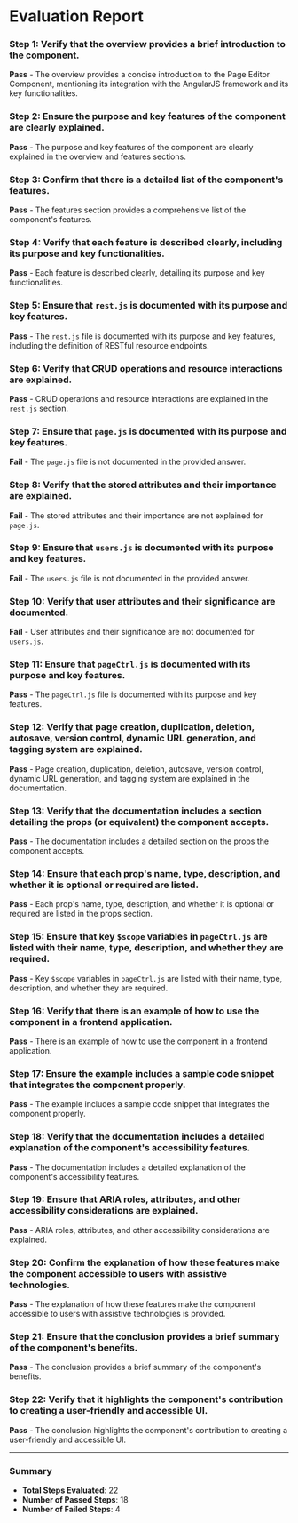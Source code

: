 # Evaluation Report

### Step 1: Verify that the overview provides a brief introduction to the component.
**Pass** - The overview provides a concise introduction to the Page Editor Component, mentioning its integration with the AngularJS framework and its key functionalities.

### Step 2: Ensure the purpose and key features of the component are clearly explained.
**Pass** - The purpose and key features of the component are clearly explained in the overview and features sections.

### Step 3: Confirm that there is a detailed list of the component's features.
**Pass** - The features section provides a comprehensive list of the component's features.

### Step 4: Verify that each feature is described clearly, including its purpose and key functionalities.
**Pass** - Each feature is described clearly, detailing its purpose and key functionalities.

### Step 5: Ensure that `rest.js` is documented with its purpose and key features.
**Pass** - The `rest.js` file is documented with its purpose and key features, including the definition of RESTful resource endpoints.

### Step 6: Verify that CRUD operations and resource interactions are explained.
**Pass** - CRUD operations and resource interactions are explained in the `rest.js` section.

### Step 7: Ensure that `page.js` is documented with its purpose and key features.
**Fail** - The `page.js` file is not documented in the provided answer.

### Step 8: Verify that the stored attributes and their importance are explained.
**Fail** - The stored attributes and their importance are not explained for `page.js`.

### Step 9: Ensure that `users.js` is documented with its purpose and key features.
**Fail** - The `users.js` file is not documented in the provided answer.

### Step 10: Verify that user attributes and their significance are documented.
**Fail** - User attributes and their significance are not documented for `users.js`.

### Step 11: Ensure that `pageCtrl.js` is documented with its purpose and key features.
**Pass** - The `pageCtrl.js` file is documented with its purpose and key features.

### Step 12: Verify that page creation, duplication, deletion, autosave, version control, dynamic URL generation, and tagging system are explained.
**Pass** - Page creation, duplication, deletion, autosave, version control, dynamic URL generation, and tagging system are explained in the documentation.

### Step 13: Verify that the documentation includes a section detailing the props (or equivalent) the component accepts.
**Pass** - The documentation includes a detailed section on the props the component accepts.

### Step 14: Ensure that each prop's name, type, description, and whether it is optional or required are listed.
**Pass** - Each prop's name, type, description, and whether it is optional or required are listed in the props section.

### Step 15: Ensure that key `$scope` variables in `pageCtrl.js` are listed with their name, type, description, and whether they are required.
**Pass** - Key `$scope` variables in `pageCtrl.js` are listed with their name, type, description, and whether they are required.

### Step 16: Verify that there is an example of how to use the component in a frontend application.
**Pass** - There is an example of how to use the component in a frontend application.

### Step 17: Ensure the example includes a sample code snippet that integrates the component properly.
**Pass** - The example includes a sample code snippet that integrates the component properly.

### Step 18: Verify that the documentation includes a detailed explanation of the component's accessibility features.
**Pass** - The documentation includes a detailed explanation of the component's accessibility features.

### Step 19: Ensure that ARIA roles, attributes, and other accessibility considerations are explained.
**Pass** - ARIA roles, attributes, and other accessibility considerations are explained.

### Step 20: Confirm the explanation of how these features make the component accessible to users with assistive technologies.
**Pass** - The explanation of how these features make the component accessible to users with assistive technologies is provided.

### Step 21: Ensure that the conclusion provides a brief summary of the component's benefits.
**Pass** - The conclusion provides a brief summary of the component's benefits.

### Step 22: Verify that it highlights the component's contribution to creating a user-friendly and accessible UI.
**Pass** - The conclusion highlights the component's contribution to creating a user-friendly and accessible UI.

---

### Summary

- **Total Steps Evaluated**: 22
- **Number of Passed Steps**: 18
- **Number of Failed Steps**: 4